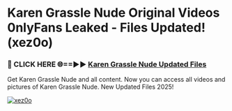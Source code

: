 # Karen Grassle Nude Original Videos 0nlyFans Leaked - Files Updated! (xez0o)

<h3>🔴 CLICK HERE 🌐==►► <a href="https://tinyurl.com/yrmya6cz" rel="nofollow">Karen Grassle Nude Updated Files</a></h3>

Get Karen Grassle Nude and all content. Now you can access all videos and pictures of Karen Grassle Nude. New Updated Files 2025!

[![xez0o](https://i.imgur.com/FMdXYCs.gif)](https://tinyurl.com/yrmya6cz)
